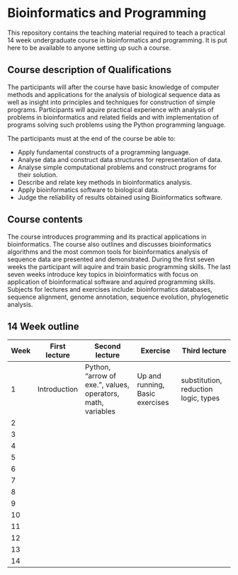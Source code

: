 # Bioinformatics and Programming

This repository contains the teaching material required to teach a practical 14 week undergraduate course in bioinformatics and programming. It is put here to be available to anyone setting up such a course.

## Course description of Qualifications
The participants will after the course have basic knowledge of computer methods and applications for the analysis of biological sequence data as well as insight into principles and techniques for construction of simple programs. Participants will aquire practical experience with analysis of problems in bioinformatics and related fields and with implementation of programs solving such problems using the Python programming language.

The participants must at the end of the course be able to:

* Apply fundamental constructs of a programming language.
* Analyse data and construct data structures for representation of data.
* Analyse simple computational problems and construct programs for their solution.
* Describe and relate key methods in bioinformatics analysis.
* Apply bioinformatics software to biological data.
* Judge the reliability of results obtained using Bioinformatics software.

## Course contents
The course introduces programming and its practical applications in bioinformatics. The course also outlines and discusses bioinformatics algorithms and the most common tools for bioinformatics analysis of sequence data are presented and demonstrated. During the first seven weeks the participant will aquire and train basic programming skills. The last seven weeks introduce key topics in bioinformatics with focus on application of bioinformatical software and aquired programming skills. Subjects for lectures and exercises include: bioinformatics databases, sequence alignment, genome annotation, sequence evolution, phylogenetic analysis.

## 14 Week outline

Week | First lecture | Second lecture | Exercise | Third lecture
--- | --- | --- | --- | ---
1 | Introduction | Python, “arrow of exe.”, values, operators, math, variables | Up and running, Basic exercises | substitution, reduction logic, types |
2 |  |  |   | 
3 |  |  |   | 
4 |  |  |   | 
5 |  |  |   | 
6 |  |  |   | 
7 |  |  |   | 
8 |  |  |   | 
9 |  |  |   | 
10 |  |  |   | 
11 |  |  |   | 
12 |  |  |   | 
13 |  |  |   | 
14 |  |  |   | 
  
